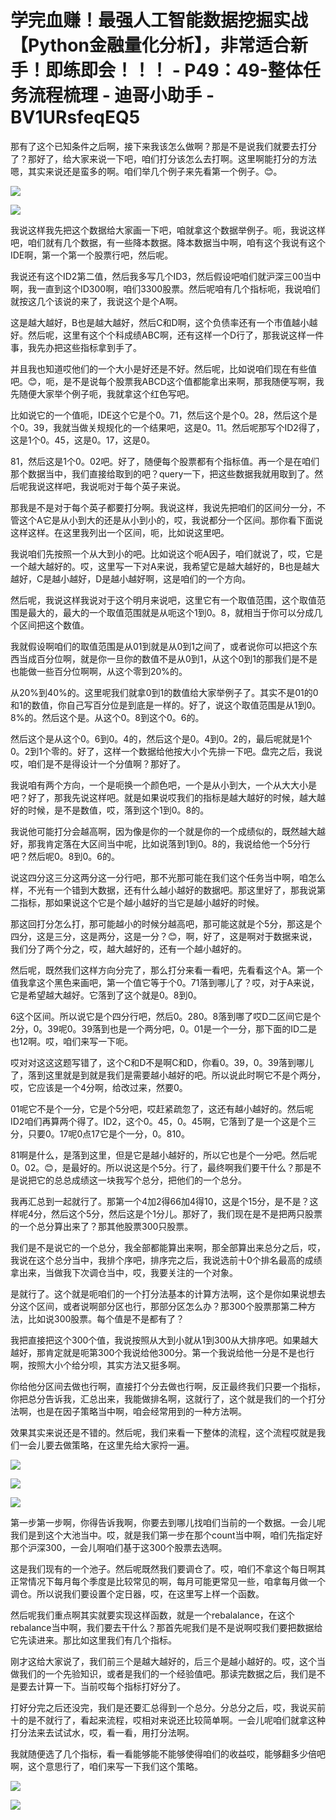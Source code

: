 # 学完血赚！最强人工智能数据挖掘实战【Python金融量化分析】，非常适合新手！即练即会！！！ - P49：49-整体任务流程梳理 - 迪哥小助手 - BV1URsfeqEQ5

那有了这个已知条件之后啊，接下来我该怎么做啊？那是不是说我们就要去打分了？那好了，给大家来说一下吧，咱们打分该怎么去打啊。这里啊能打分的方法嗯，其实来说还是蛮多的啊。咱们举几个例子来先看第一个例子。😊。



![](img/3b476cc1041bfd27ff9af9395cc3e721_1.png)

![](img/3b476cc1041bfd27ff9af9395cc3e721_2.png)

我说这样我先把这个数据给大家画一下吧，咱就拿这个数据举例子。呃，我说这样吧，咱们就有几个数据，有一些降本数据。降本数据当中啊，咱有这个我说有这个IDE啊，第一个第一个股票行吧，然后呢。

我说还有这个ID2第二值，然后我多写几个ID3，然后假设吧咱们就沪深三00当中啊，我一直到这个ID300啊，咱们3300股票。然后呢咱有几个指标呃，我说咱们就按这几个该说的来了，我说这个是个A啊。

这是越大越好，B也是越大越好，然后C和D啊，这个负债率还有一个市值越小越好。然后呢，这里有这个个科成绩ABC啊，还有这样一个D行了，那我说这样一件事，我先办把这些指标拿到手了。

并且我也知道哎他们的一个大小是好还是不好。然后呢，比如说咱们现在有些值吧。😊，呃，是不是说每个股票我ABCD这个值都能拿出来啊，那我随便写啊，我先随便大家举个例子呃，我就拿这个红色写吧。

比如说它的一个值呃，IDE这个它是个0。71，然后这个是个0。28，然后这个是个0。39，我就当做关规规化的一个结果吧，这是0。11。然后呢那写个ID2得了，这是1个0。45，这是0。17，这是0。

81，然后这是1个0。02吧。好了，随便每个股票都有个指标值。再一个是在咱们那个数据当中，我们直接给取到的吧？query一下，把这些数据我就用取到了。然后呢我说这样吧，我说呃对于每个英子来说。

那我是不是对于每个英子都要打分啊。我说这样，我说先把咱们的区间分一分，不管这个A它是从小到大的还是从小到小的，哎，我说都分一个区间。那你看下面说这样这样。在这里我列出一个区间，呃，比如说这里吧。

我说咱们先按照一个从大到小的吧。比如说这个呃A因子，咱们就说了，哎，它是一个越大越好的。哎，这里写一下对A来说，我希望它是越大越好的，B也是越大越好，C是越小越好，D是越小越好啊，这是咱们的一个方向。

然后呢，我说这样我说对于这个明月来说吧，这里它有一个取值范围，这个取值范围是最大的，最大的一个取值范围就是从呃这个1到0。8，就相当于你可以分成几个区间把这个数值。

我就假设啊咱们的取值范围是从01到就是从0到1之间了，或者说你可以把这个东西当成百分位啊，就是你一旦你的数值不是从0到1，从这个0到1的那我们是不是也能做一些百分位啊啊，从这个零到20%的。

从20%到40%的。这里呢我们就拿0到1的数值给大家举例子了。其实不是01的0和1的数值，你自己写百分位是到底是一样的。好了，说这个取值范围是从1到0。8%的。然后这个是。从这个0。8到这个0。6的。

然后这个是从这个0。6到0。4的，然后这个是0。4到0。2的，最后呢就是1个0。2到1个零的。好了，这样一个数据给他按大小个先排一下吧。盘完之后，我说哎，咱们是不是得设计一个分值啊？那好了。

我说咱有两个方向，一个是呃换一个颜色吧，一个是从小到大，一个从大大小是吧？好了，那我先说这样吧。就是如果说哎我们的指标是越大越好的时候，越大越好的时候，是不是数值，哎，落到这个1到0。8的。

我说他可能打分会越高啊，因为像是你的一个就是你的一个成绩似的，既然越大越好，那我肯定落在大区间当中呢，比如说落到1到0。8的，我说给他一个5分行吧？然后呢0。8到0。6的。

说这四分这三分这两分这一分行吧，那不光那可能在我们这个任务当中啊，咱怎么样，不光有一个错到大数据，还有什么越小越好的数据吧。那这里好了，那我说第二指标，那如果说这个它是个越小越好的当它是越小越好的时候。

那这回打分怎么打，那可能越小的时候分越高吧，那可能这就是个5分，那这是个四分，这是三分，这是两分，这是一分？😊，啊，好了，这是啊对于数据来说，我们分了两个分之，哎，越大越好的，还有一个越小越好的。

然后呢，既然我们这样方向分完了，那么打分来看一看吧，先看看这个A。第一个值我拿这个黑色来画吧，第一个值它等于个0。71落到哪儿了？哎，对于A来说，它是希望越大越好。它落到了这个就是0。8到0。

6这个区间。所以说它是个四分行吧，然后0。280。8落到哪了哎D二区间它是个2分，0。39呢0。39落到也是一个两分吧，0。01是一个一分，那下面的ID二是也12啊。哎，咱们来写一下呃。

哎对对这这这题写错了，这个C和D不是啊C和D，你看0。39，0。39落到哪儿了，落到这里就是到就是我们是需要越小越好的吧。所以说此时啊它不是个两分，哎，它应该是一个4分啊，给改过来，然要0。

01呢它不是个一分，它是个5分吧，哎赶紧疏忽了，这还有越小越好的。然后呢ID2咱们再算两个得了。ID2，这个0。45，0。45啊，它落到了是一个这是个三分，只要0。17呢0点17它是个一分，0。810。

81啊是什么，是落到这里，但是它是越小越好的，所以它也是个一分吧。然后呢0。02。😊，是最好的。所以说这是个5分。行了，最终啊我们要干什么？那是不是说把它的总总成绩这一块我写个总分，把他们的一个总分。

我再汇总到一起就行了。那第一个4加2得66加4得10，这是个15分，是不是？这样呢4分，然后这个5分，然后这是个1分儿。那好了，我们现在是不是把两只股票的一个总分算出来了？那其他股票300只股票。

我们是不是说它的一个总分，我全部都能算出来啊，那全部算出来总分之后，哎，我说在这个总分当中，我排个序吧，排序完之后，我说选前十0个排名最高的成绩拿出来，当做我下次调仓当中，哎，我要关注的一个对象。

是就行了。这个就是呃咱们的一个打分法基本的计算方法啊，这个是你如果说想去分这个区间，或者说啊部分区也行，那部分区怎么办？那300个股票那第二种方法，比如说300股票。每个值是不是都有了？

我把直接把这个300个值，我说按照从大到小就从1到300从大排序吧。如果越大越好，那肯定就是呃第300个我说给他300分。第一个我说给他一分是不是也行啊，按照大小个给分呗，其实方法又挺多啊。

你给他分区间去做也行啊，直接打个分去做也行啊，反正最终我们只要一个指标，你把总分告诉我，汇总出来，我能做排名啊，这就行了，这个就是我们的一个打分法啊，也是在因子策略当中啊，咱会经常用到的一种方法啊。

效果其实来说还是不错的。然后呢，我们来看一下整体的流程，这个流程哎就是我们一会儿要去做策略，在这里先给大家捋一遍。



![](img/3b476cc1041bfd27ff9af9395cc3e721_4.png)

![](img/3b476cc1041bfd27ff9af9395cc3e721_5.png)

![](img/3b476cc1041bfd27ff9af9395cc3e721_6.png)

第一步第一步啊，你得告诉我啊，你要去到哪儿找咱们当前的一个数据。一会儿呢我们是到这个大池当中。哎，就是我们第一步在那个count当中啊，咱们先指定好那个沪深300，一会儿啊咱们基于这300个股票去选啊。

这是我们现有的一个池子。然后呢既然我们要调仓了。哎，咱们不拿这个每日啊其正常情况下每月每个季度是比较常见的啊，每月可能更常见一些，咱拿每月做一个调仓。所以说我们要设置个定日器，哎，在这里写上样一个函数。

然后呢我们重点啊其实就要实现这样函数，就是一个rebalalance，在这个rebalance当中啊，我们要去干什么？那首先呢我们是不是说啊哎我们要把数据给它先读进来。那比如这里我们有几个指标。

刚才这给大家说了，我们前三个是越大越好的，后三个是越小越好的。哎，这个当做我们的一个先验知识，或者是我们的一个经验值吧。那读完数据之后，我们是不是要去计算一下。当前哎每个指标打好分了。

打好分完之后还没完，我们是还要汇总得到一个总分。分总分之后，哎，我说买前十的是不就行了，看起来流程，哎相对来说还比较简单啊。一会儿呢咱们就拿这种打分法来去试试水，哎，看一看，用打分法啊。

我就随便选了几个指标，看一看能够能不能够使得咱们的收益哎，能够翻多少倍吧啊，这个意思行了，咱们来写一下我们这个策略。



![](img/3b476cc1041bfd27ff9af9395cc3e721_8.png)

![](img/3b476cc1041bfd27ff9af9395cc3e721_9.png)